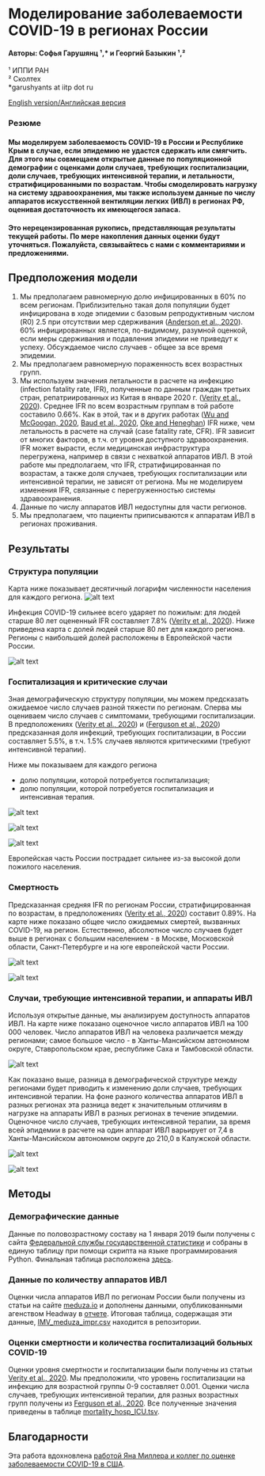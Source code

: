 # Моделирование заболеваемости COVID-19 в регионах России
#### Авторы: Софья Гарушянц &#x00B9;,* и Георгий Базыкин &#x00B9;,&#x00B2;
&#x00B9; ИППИ РАН  
&#x00B2; Сколтех  
*garushyants at iitp dot ru

[English version/Английская версия](https://github.com/garushyants/covid19_russia_mapping/blob/master/README.md)

### Резюме

#### Мы моделируем заболеваемость COVID-19 в России и Республике Крым в случае, если эпидемию не удастся сдержать или смягчить. Для этого мы совмещаем открытые данные по популяционной демографии с оценками доли случаев, требующих госпитализации, доли случаев, требующих интенсивной терапии, и летальности, стратифицированными по возрастам. Чтобы смоделировать нагрузку на систему здравоохранения, мы также используем данные по числу аппаратов искусственной вентиляции легких (ИВЛ) в регионах РФ, оценивая достаточность их имеющегося запаса.

#### Это нерецензированная рукопись, представляющая результаты текущей работы. По мере накопления данных оценки будут уточняться. Пожалуйста, связывайтесь с нами с комментариями и предложениями. 

## Предположения модели
1. Мы предполагаем равномерную долю инфицированных в 60% по всем регионам. Приблизительно такая доля популяции будет инфицирована в ходе эпидемии с базовым репродуктивным числом (R0) 2.5 при отсутствии мер сдерживания ([Anderson et al., 2020](https://www.thelancet.com/journals/lancet/article/PIIS0140-6736(20)30567-5/fulltext)). 60% инфицированных является, по-видимому, разумной оценкой, если меры сдерживания и подавления эпидемии не приведут к успеху. Обсуждаемое число случаев - общее за все время эпидемии.
2. Мы предполагаем равномерную пораженность всех возрастных групп.
3. Мы используем значения летальности в расчете на инфекцию (infection fatality rate, IFR), полученные по данным граждан третьих стран, репатриированных из Китая в январе 2020 г. ([Verity et al., 2020](https://www.medrxiv.org/content/10.1101/2020.03.09.20033357v1.full.pdf)). Среднее IFR по всем возрастным группам в той работе составило 0.66%. Как в этой, так и в других работах ([Wu and McGoogan, 2020](https://jamanetwork.com/journals/jama/fullarticle/2762130?guestAccessKey=bdcca6fa-a48c-4028-8406-7f3d04a3e932&utm_source=For_The_Media&utm_medium=referral&utm_campaign=ftm_links&utm_content=tfl&utm_term=022420&mod=article_inline), [Baud et al., 2020](https://www.thelancet.com/journals/laninf/article/PIIS1473-3099(20)30195-X/fulltext), [Oke and Heneghan](https://www.cebm.net/global-covid-19-case-fatality-rates/)) IFR ниже, чем летальность в расчете на случай (case fatality rate, CFR). IFR зависит от многих факторов, в т.ч. от уровня доступного здравоохранения. IFR может вырасти, если медицинская инфраструктура перегружена, например в связи с нехваткой аппаратов ИВЛ. В этой работе мы предполагаем, что IFR, стратифицированная по возрастам, а также доля случаев, требующих госпитализации или интенсивной терапии, не зависят от региона. Мы не моделируем изменения IFR, связанные с перегруженностью системы здравоохранения. 
4. Данные по числу аппаратов ИВЛ недоступны для части регионов.
5. Мы предполагаем, что пациенты приписываются к аппаратам ИВЛ в регионах проживания.


## Результаты
### Структура популяции

Карта ниже показывает десятичный логарифм численности населения для каждого региона.
![alt text](https://github.com/garushyants/covid19_russia_mapping/blob/master/Figures_ru/Fig0populationru.png)

Инфекция COVID-19 сильнее всего ударяет по пожилым: для людей старше 80 лет оцененный IFR составляет 7.8% ([Verity et al., 2020](https://www.medrxiv.org/content/10.1101/2020.03.09.20033357v1.full.pdf)). Ниже приведена карта с долей людей старше 80 лет для каждого региона. Регионы с наибольшей долей расположены в Европейской части России. 

![alt text](https://github.com/garushyants/covid19_russia_mapping/blob/master/Figures_ru/Fig1perc80ru.png)


### Госпитализация и критические случаи

Зная демографическую структуру популяции, мы можем предсказать ожидаемое число случаев разной тяжести по регионам. Сперва мы оцениваем число случаев с симптомами, требующими госпитализации. В предположениях ([Verity et al., 2020](https://www.medrxiv.org/content/10.1101/2020.03.09.20033357v1.full.pdf)) и ([Ferguson et al., 2020](https://www.imperial.ac.uk/media/imperial-college/medicine/sph/ide/gida-fellowships/Imperial-College-COVID19-NPI-modelling-16-03-2020.pdf)) предсказанная доля инфекций, требующих госпитализации, в России составляет 5.5%, в т.ч. 1.5% случаев являются критическими (требуют интенсивной терапии).

Ниже мы показываем для каждого региона 
- долю популяции, которой потребуется госпитализация;
- долю популяции, которой потребуется госпитализация и интенсивная терапия.


![alt text](https://github.com/garushyants/covid19_russia_mapping/blob/master/Figures_ru/Fig3hospitalizedru.png)

![alt text](https://github.com/garushyants/covid19_russia_mapping/blob/master/Figures_ru/Fig4criticalru.png)

![alt text](https://github.com/garushyants/covid19_russia_mapping/blob/master/Figures_ru/Table1ru.png)

Европейская часть России пострадает сильнее из-за высокой доли пожилого населения. 


### Смертность 

Предсказанная средняя IFR по регионам России, стратифицированная по возрастам, в предположениях ([Verity et al., 2020](https://www.medrxiv.org/content/10.1101/2020.03.09.20033357v1.full.pdf)) составит 0.89%. На карте ниже показано общее число ожидаемых смертей, вызванных COVID-19, на регион. Естественно, абсолютное число случаев будет выше в регионах с большим населением - в Москве, Московской области, Санкт-Петербурге и на юге европейской части России. 

![alt text](https://github.com/garushyants/covid19_russia_mapping/blob/master/Figures_ru/Fig2mortalityru.png)

![alt text](https://github.com/garushyants/covid19_russia_mapping/blob/master/Figures_ru/Table2ru.png)

### Случаи, требующие интенсивной терапии, и аппараты ИВЛ

Используя открытые данные, мы анализируем доступность аппаратов ИВЛ. На карте ниже показано оценочное число аппаратов ИВЛ на 100 000 человек. Число аппаратов ИВЛ на человека различается между регионами; самое большое число - в Ханты-Мансийском автономном округе, Ставропольском крае, республике Саха и Тамбовской области. 


![alt text](https://github.com/garushyants/covid19_russia_mapping/blob/master/Figures_ru/Fig5IMVper100000ru.png)

Как показано выше, разница в демографической структуре между регионами будет приводить к изменению доли случаев, требующих интенсивной терапии. На фоне разного количества аппаратов ИВЛ в разных регионах эта разница ведет к значительным отличиям в нагрузке на аппараты ИВЛ в разных регионах в течение эпидемии. Оценочное число случаев, требующих интенсивной терапии, за время всей эпидемии в расчете на один аппарат ИВЛ варьирует от 7,4 в Ханты-Мансийском автономном округе до 210,0 в Калужской области.

![alt text](https://github.com/garushyants/covid19_russia_mapping/blob/master/Figures_ru/Fig6CasesperIMVru.png)

![alt text](https://github.com/garushyants/covid19_russia_mapping/blob/master/Figures_ru/Table3ru.png)

## Методы
### Демографические данные
Данные по половозрастному составу на 1 января 2019 были получены с сайта [Федеральной службы  государственной статистики](https://gks.ru/bgd/regl/b19_111/Main.htm) и собраны в единую таблицу при помощи скрипта на языке программирования Python.
Финальная таблица расположена [здесь](https://github.com/garushyants/covid19_russia_mapping/blob/master/rosstat_combined.tsv).

### Данные по количеству аппаратов ИВЛ
Оценки числа аппаратов ИВЛ по регионам России были получены из статьи на сайте [meduza.io](https://meduza.io/feature/2020/03/20/v-italii-iz-za-koronavirusa-katastroficheski-ne-hvataet-apparatov-ivl-v-rossii-ih-gorazdo-bolshe-no-eto-ne-znachit-chto-my-luchshe-gotovy-k-epidemii) и дополнены данными, опубликованными агенством Headway в [отчете](https://www.hwcompany.ru/blog/expert/nali4ie_apparatov_ivl_na_22_03_2020).
Итоговая таблица, содержащая эти данные,  [IMV_meduza_impr.csv](https://github.com/garushyants/covid19_russia_mapping/blob/master/IMV_meduza_impr.csv) находится в репозитории.

### Оценки смертности и количества госпитализаций больных COVID-19
Оценки уровня смертности и госпитализации были получены из статьи [Verity et al., 2020](https://www.medrxiv.org/content/10.1101/2020.03.09.20033357v1.full.pdf). Мы предположили, что уровень госпитализации на инфекцию для возрастной группы 0-9 составляет 0.001. Оценки числа случаев, требующих интенсивной терапии, для разных возрастных групп получены из [Ferguson et al., 2020](https://www.imperial.ac.uk/media/imperial-college/medicine/sph/ide/gida-fellowships/Imperial-College-COVID19-NPI-modelling-16-03-2020.pdf). 
Все полученные значения приведены в таблице  [mortality_hosp_ICU.tsv](https://github.com/garushyants/covid19_russia_mapping/blob/master/mortality_hosp_ICU.tsv).

## Благодарности
Эта работа вдохновлена [работой Яна Миллера и коллег по оценке заболеваемости COVID-19 в США](https://github.com/ianfmiller/covid19-burden-mapping/blob/master/README.md).
